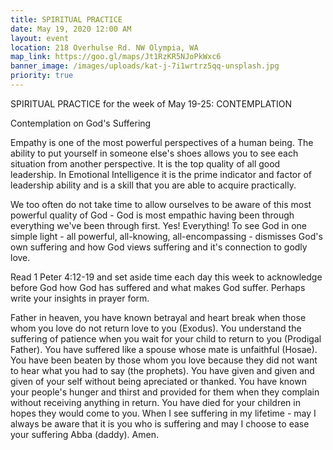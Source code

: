 ```yaml
---
title: SPIRITUAL PRACTICE
date: May 19, 2020 12:00 AM
layout: event
location: 218 Overhulse Rd. NW Olympia, WA
map_link: https://goo.gl/maps/Jt1RzKR5NJoPkWxc6
banner_image: /images/uploads/kat-j-7i1wrtrz5qq-unsplash.jpg
priority: true
---
```

SPIRITUAL PRACTICE for the week of May 19-25: CONTEMPLATION 

Contemplation on God's Suffering

Empathy is one of the most powerful perspectives of a human being. The ability to put yourself in someone else's shoes allows you to see each situation from another perspective. It is the top quality of all good leadership. In Emotional Intelligence it is the prime indicator and factor of leadership ability and is a skill that you are able to acquire practically.

We too often do not take time to allow ourselves to be aware of this most powerful quality of God - God is most empathic having been through everything we've been through first. Yes! Everything! To see God in one simple light - all powerful, all-knowing, all-encompassing - dismisses God's own suffering and how God views suffering and it's connection to godly love.

Read 1 Peter 4:12-19 and set aside time each day this week to acknowledge before God how God has suffered and what makes God suffer. Perhaps write your insights in prayer form.

Father in heaven, you have known betrayal and heart break when those whom you love do not return love to you (Exodus). You understand the suffering of patience when you wait for your child to return to you (Prodigal Father). You have suffered like a  spouse whose mate is unfaithful (Hosae). You have been beaten by those whom you love because they did not want to hear what you had to say (the prophets). You have given and given and given of your self without being apreciated or thanked. You have known your people's hunger and thirst and provided for them when they complain without receiving anything in return. You have died for your children in hopes they would come to you. When I see suffering in my lifetime - may I always be aware that it is you who is suffering and may I choose to ease your suffering Abba (daddy). Amen.